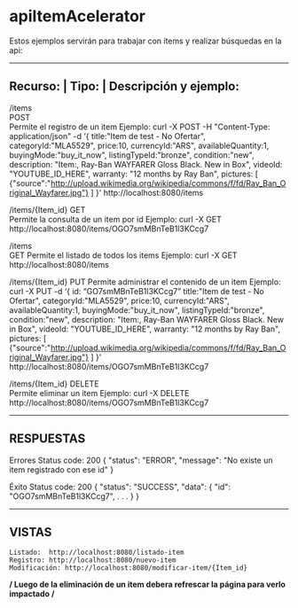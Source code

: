 # apiItemAcelerator
Estos ejemplos servirán para trabajar con ítems y realizar búsquedas en la api:

---------------------------------------------------------------------------------------------------------------------------
Recurso:	|	    Tipo:			|			Descripción y ejemplo:
---------------------------------------------------------------------------------------------------------------------------
 /items		   	
 POST	
 Permite el registro de un item 
                              Ejemplo: curl -X POST -H "Content-Type: application/json" -d
                              ‘{
                                title:"Item de test - No Ofertar",
                                categoryId:"MLA5529",
                                price:10,
                                currencyId:"ARS",
                                availableQuantity:1,
                                buyingMode:"buy_it_now",
                                listingTypeId:"bronze",
                                condition:"new",
                                description: "Item:,  Ray-Ban WAYFARER Gloss Black. New in Box",
                                videoId: "YOUTUBE_ID_HERE",
                                warranty: "12 months by Ray Ban",
                                pictures: [
                                 {"source":"http://upload.wikimedia.org/wikipedia/commons/f/fd/Ray_Ban_Original_Wayfarer.jpg"}
                                ]
                              }'
                              http://localhost:8080/items



/items/{Item_id}
GET		
Permite la consulta de un item por id
									            Ejemplo: curl -X GET http://localhost:8080/items/OGO7smMBnTeB1l3KCcg7



/items	
GET
Permite el listado de todos los items
								            	Ejemplo: curl -X GET http://localhost:8080/items


/items/{Item_id}
PUT 
Permite administrar el contenido de un item
                              Ejemplo: curl -X PUT -d
                              ‘{
                                id: “GO7smMBnTeB1l3KCcg7”
                                title:"Item de test - No Ofertar",
                                  categoryId:"MLA5529",
                                  price:10,
                                  currencyId:"ARS",
                                  availableQuantity:1,
                                  buyingMode:"buy_it_now",
                                  listingTypeId:"bronze",
                                  condition:"new",
                                  description: "Item:,  Ray-Ban WAYFARER Gloss Black. New in Box",
                                  videoId: "YOUTUBE_ID_HERE",
                                warranty: "12 months by Ray Ban",
                                  pictures: [
                                  {"source":"http://upload.wikimedia.org/wikipedia/commons/f/fd/Ray_Ban_Original_Wayfarer.jpg"}
                                  ]
                              }’
                              http://localhost:8080/items/OGO7smMBnTeB1l3KCcg7 	


/items/{Item_id}
DELETE	
Permite eliminar un item
									            Ejemplo: curl -X DELETE http://localhost:8080/items/OGO7smMBnTeB1l3KCcg7


------------------------------------------------------------------------------------------------------------------------------
RESPUESTAS	
------------------------------------------------------------------------------------------------------------------------------
Errores 
            Status code: 200
            {
                 "status": "ERROR",
                  "message": "No existe un item registrado con ese id"
            }

Éxito 
            Status code: 200
            {
                  "status": "SUCCESS",
                  "data": {
                        "id": "OGO7smMBnTeB1l3KCcg7",
                        .
                        .
                        .
                  }
            }	

------------------------------------------------------------------------------------------------------------------------------
VISTAS
------------------------------------------------------------------------------------------------------------------------------
    Listado:  http://localhost:8080/listado-item
    Registro: http://localhost:8080/nuevo-item
    Modificación: http://localhost:8080/modificar-item/{Item_id}
  
  **/ Luego de la eliminación de un item debera refrescar la página para verlo impactado /** 
    
